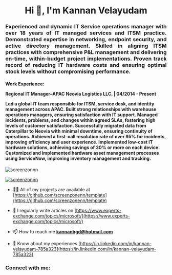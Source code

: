 <h1 align="center">Hi 👋, I'm Kannan Velayudam</h1>
<h3 align="justify">Experienced and dynamic IT Service operations manager with over 18 years of IT managed services and ITSM practice. Demonstrated expertise in networking, endpoint security, and active directory management. Skilled in aligning ITSM practices with comprehensive P&L management and delivering on-time, within-budget project implementations. Proven track record of reducing IT hardware costs and ensuring optimal stock levels without compromising performance.</h3>
<h4>Work Experience:

Regional IT Manager–APAC
Neovia Logistics LLC. | 04/2014 - Present

Led a global IT team responsible for ITSM, service desk, and identity management across APAC.
Built strong relationships with warehouse operations managers, ensuring satisfaction with IT support.
Managed incidents, problems, and changes within agreed SLAs, fostering high levels of customer satisfaction.
Successfully migrated data from Caterpillar to Neovia with minimal downtime, ensuring continuity of operations.
Achieved a first-call resolution rate of over 95% for incidents, improving efficiency and user experience.
Implemented low-cost IT hardware solutions, achieving savings of 30% or more on each device.
Customized and implemented hardware asset management processes using ServiceNow, improving inventory management and tracking.</h4>

<p align="left"> <img src="https://komarev.com/ghpvc/?username=screenzonnn&label=Profile%20views&color=0e75b6&style=flat" alt="screenzonnn" /> </p>

<p align="left"> <a href="https://github.com/ryo-ma/github-profile-trophy"><img src="https://github-profile-trophy.vercel.app/?username=screenzonnn" alt="screenzonnn" /></a> </p>

- 👨‍💻 All of my projects are available at [https://github.com/screenzonenn/template](https://github.com/screenzonenn/template)

- 📝 I regularly write articles on [https://www.experts-exchange.com/topics/microsoft/](https://www.experts-exchange.com/topics/microsoft/)

- 📫 How to reach me **kannanbgd@hotmail.com**

- 📄 Know about my experiences [https://in.linkedin.com/in/kannan-velayudam-785a323](https://in.linkedin.com/in/kannan-velayudam-785a323)

<h3 align="left">Connect with me:</h3>
<p align="left">
</p>

